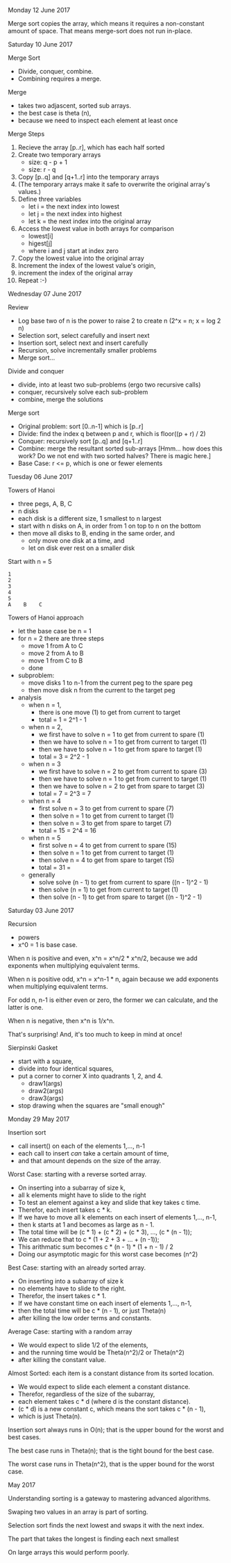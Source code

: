 Monday 12 June 2017

Merge sort copies the array,
which means it requires a non-constant amount of space.
That means merge-sort 
does not run in-place.

Saturday 10 June 2017

Merge Sort

* Divide, conquer, combine.
* Combining requires a merge.

Merge

* takes two adjascent, sorted sub arrays.
* the best case is theta (n), 
* because we need to inspect each element at least once

Merge Steps 

1. Recieve the array [p..r], which has each half sorted
1. Create two temporary arrays
    * size: q - p + 1 
    * size: r - q
1. Copy [p..q] and [q+1..r] into the temporary arrays
1. (The temporary arrays make it safe to overwrite the original array's values.)
1. Define three variables
    * let i = the next index into lowest
    * let j = the next index into highest
    * let k = the next index into the original array
1. Access the lowest value in both arrays for comparison
    * lowest[i]
    * higest[j]
    * where i and j start at index zero
1. Copy the lowest value into the original array
1. Increment the index of the lowest value's origin, 
1. increment the index of the original array
1. Repeat :-)

    

Wednesday 07 June 2017

Review

* Log base two of n is the power to raise 2 to create n (2^x = n; x = log 2 n)
* Selection sort, select carefully and insert next
* Insertion sort, select next and insert carefully
* Recursion, solve incrementally smaller problems
* Merge sort...

Divide and conquer

* divide, into at least two sub-problems (ergo two recursive calls)
* conquer, recursively solve each sub-problem
* combine, merge the solutions

Merge sort

* Original problem: sort [0..n-1] which is [p..r]
* Divide: find the index q between p and r, which is floor((p + r) / 2)
* Conquer: recursively sort [p..q] and [q+1..r]
* Combine: merge the resultant sorted sub-arrays [Hmm... how does this work? Do we not end with two sorted halves? There is magic here.]
* Base Case: r <= p, which is one or fewer elements


Tuesday 06 June 2017

Towers of Hanoi

* three pegs, A, B, C
* n disks
* each disk is a different size, 1 smallest to n largest
* start with n disks on A, in order from 1 on top to n on the bottom
* then move all disks to B, ending in the same order, and 
    * only move one disk at a time, and
    * let on disk ever rest on a smaller disk

Start with n = 5

```
1
2
3
4
5
A    B    C 
```

Towers of Hanoi approach

* let the base case be n = 1
* for n = 2 there are three steps
    * move 1 from A to C
    * move 2 from A to B
    * move 1 from C to B
    * done
* subproblem: 
    * move disks 1 to n-1 from the current peg to the spare peg
    * then move disk n from the current to the target peg
* analysis
    * when n = 1, 
        * there is one move (1) to get from current to target
        * total = 1 = 2^1 - 1 
    * when n = 2, 
        * we first have to solve n = 1 to get from current to spare (1)
        * then we have to solve n = 1 to get from current to target (1)
        * then we have to solve n = 1 to get from spare to target (1) 
        * total = 3 = 2^2 - 1
    * when n = 3
        * we first have to solve n = 2 to get from current to spare (3)
        * then we have to solve n = 1 to get from current to target (1)
        * then we have to solve n = 2 to get from spare to target (3)
        * total = 7 = 2^3 = 7
    * when n = 4
        * first solve n = 3 to get from current to spare (7)
        * then solve n = 1 to get from current to target (1)
        * then solve n = 3 to get from spare to target (7)
        * total = 15 = 2^4 = 16
    * when n = 5
        * first solve n = 4 to get from current to spare (15)
        * then solve n = 1 to get from current to target (1)
        * then solve n = 4 to get from spare to target (15)
        * total = 31 =  
    * generally
        * solve solve (n - 1) to get from current to spare ((n - 1)^2 - 1)
        * then solve (n = 1) to get from current to target (1)
        * then solve (n - 1) to get from spare to target ((n - 1)^2 - 1)

Saturday 03 June 2017 

Recursion

* powers
* x^0 = 1 is base case. 

When n is positive and even,
x^n = x^n/2 * x^n/2, because we add exponents when multiplying equivalent terms.

When n is positive odd, 
x^n = x^n-1 * n, again because we add exponents when multiplying equivalent terms.

For odd n, 
n-1 is either even or zero, 
the former we can calculate, and
the latter is one.

When n is negative, 
then x^n is 1/x^n.

That's surprising! And, it's too much to keep in mind at once!

Sierpinski Gasket

* start with a square, 
* divide into four identical squares, 
* put a corner to corner X into quadrants 1, 2, and 4. 
    * draw1(args)
    * draw2(args)
    * draw3(args)
* stop drawing when the squares are "small enough"

Monday 29 May 2017

Insertion sort

* call insert() on each of the elements 1,..., n-1
* each call to insert *can* take a certain amount of time,
* and that amount depends on the size of the array.

Worst Case: starting with a reverse sorted array.

* On inserting into a subarray of size k, 
* all k elements might have to slide to the right
* To test an element against a key and slide that key takes c time.
* Therefor, each insert takes c * k. 
* If we have to move all k elements on each insert of elements 1,..., n-1, 
* then k starts at 1 and becomes as large as n - 1. 
* The total time will be (c * 1) + (c * 2) + (c * 3), ..., (c * (n - 1));
* We can reduce that to c * (1 + 2 + 3 + ... + (n -1));
* This arithmatic sum becomes c * (n - 1) * (1 + n - 1) / 2
* Doing our asymptotic magic for this worst case becomes (n^2)

Best Case: starting with an already sorted array.

* On inserting into a subarray of size k
* no elements have to slide to the right. 
* Therefor, the insert takes c * 1. 
* If we have constant time on each insert of elements 1,..., n-1, 
* then the total time will be c * (n - 1), or just Theta(n) 
* after killing the low order terms and constants. 

Average Case: starting with a random array

* We would expect to slide 1/2 of the elements, 
* and the running time would be Theta(n^2)/2 or Theta(n^2)
* after killing the constant value.

Almost Sorted: each item is a constant distance from its sorted location. 

* We would expect to slide each element a constant distance. 
* Therefor, regardless of the size of the subarray, 
* each element takes c * d (where d is the constant distance). 
* (c * d) is a new constant c, which means the sort takes c * (n - 1), 
* which is just Theta(n). 

Insertion sort always runs in O(n);
that is the upper bound for the worst and best cases. 

The best case runs in Theta(n); 
that is the tight bound for the best case. 

The worst case runs in Theta(n^2), 
that is the upper bound for the worst case. 



May 2017

Understanding sorting
is a gateway
to mastering
advanced algorithms.

Swaping two values
in an array
is part of sorting.

Selection sort
finds the next lowest
and swaps it
with the next index.

The part that takes the longest
is finding each next smallest

On large arrays
this would perform poorly.

